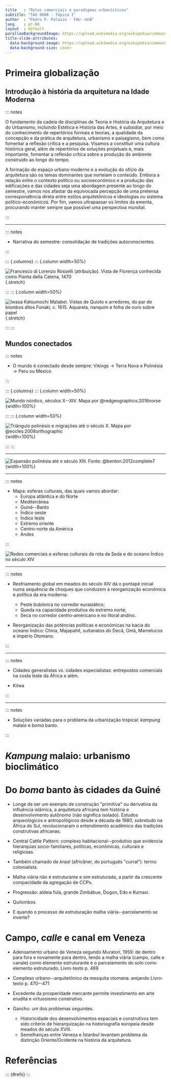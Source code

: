 ```yaml
---
title   : "Rotas comerciais e paradigmas urbanísticos"
subtitle: "TAU 0006 · Tópico I"
author  : "Pedro P. Palazzo · FAU--UnB"
lang    : pt-BR
layout  : default
parallaxBackgroundImage: https://upload.wikimedia.org/wikipedia/commons/7/7a/Nova_Totius_Terrarum_orbis_Geographica_ac_Hydrographica_Tabula_-_no-nb_krt_00678.jpg
title-slide-attributes:
  data-background-image: https://upload.wikimedia.org/wikipedia/commons/2/23/Giovanni_Paolo_Pannini_-_Gallery_of_Views_of_Modern_Rome_-_WGA16980.jpg
  data-background-size: cover
---
```


Primeira globalização
=====================

Introdução à história da arquitetura na Idade Moderna
-----------------------------------------------------

::: notes

O fundamento da cadeia de disciplinas de Teoria e História da
Arquitetura e do Urbanismo, incluindo Estética e História das Artes, é
subsidiar, por meio do conhecimento de repertórios formais e teorias, a
qualidade da concepção e da prática de arquitetura, urbanismo e
paisagismo, bem como fomentar a reflexão crítica e a pesquisa. Visamos a
constituir uma cultura histórica geral, além de repertórios de soluções
projetuais e, mais importante, fomentar a reflexão crítica sobre a
produção do ambiente construído ao longo do tempo.

A formação do espaço urbano moderno e a evolução do ofício da
arquitetura são os temas dominantes que norteiam o conteúdo. Embora a
relação entre o contexto político ou socioeconômico e a produção das
edificações e das cidades seja uma abordagem presente ao longo do
semestre, vamos nos afastar da equivocada percepção de uma pretensa
correspondência direta entre estilos arquitetônicos e ideologias ou
sistema político-econômicos. Por fim, vamos ultrapassar os limites da
ementa, procurando manter sempre que possível uma perspectiva mundial.

:::

* * * *

::: notes

- Narrativa do semestre: consolidação de tradições autoconscientes.

:::

::: {.columns}
::: {.column width=50%}

![Francesco di Lorenzo Rosselli (atribuição). Vista de Florença conhecida como Pianta della Catena, 1470](https://upload.wikimedia.org/wikipedia/commons/7/7b/Francesco_Rosselli_%28attribution%29._Pianta_della_Catena%2C_1470.jpg){.stretch}

:::
::: {.column width=50%}

![Iwasa Katsumochi Matabei. Vistas de Quioto e arredores, do par de biombos ditos Funaki, c. 1615. Aquarela, nanquim e folha de ouro sobre papel](https://upload.wikimedia.org/wikipedia/commons/7/74/Scenes_in_and_around_Kyoto_Funaki_2.jpg){.stretch}

:::
:::

Mundos conectados
-----------------

::: notes

- O mundo é conectado desde sempre: Vikings → Terra Nova e Polinésia →
  Peru ou México

:::

::: {.columns}
::: {.column width=50%}

![Mundo nórdico, séculos X--XIV. Mapa por @redgeographics:2016norse](https://upload.wikimedia.org/wikipedia/commons/4/44/NorseExplorations-v2.png){width=100%}

:::
::: {.column width=50%}

![Triângulo polinésio e migrações até o século X. Mapa por @eccles:2008orthographic](https://upload.wikimedia.org/wikipedia/commons/thumb/4/4b/Polynesian_Migration.svg/1024px-Polynesian_Migration.svg.png){width=100%}

:::
:::

* * * *

![Expansão polinésia até o século XIII. Fonte: @benton:2012complete7](https://upload.wikimedia.org/wikipedia/commons/thumb/e/e4/Chronological_dispersal_of_Austronesian_people_across_the_Pacific_%28per_Benton_et_al%2C_2012%2C_adapted_from_Bellwood%2C_2011%29.png/1280px-Chronological_dispersal_of_Austronesian_people_across_the_Pacific_%28per_Benton_et_al%2C_2012%2C_adapted_from_Bellwood%2C_2011%29.png){width=100%}

* * * *

::: notes

- Mapa: esferas culturais, das quais vamos abordar:
  - Europa atlântica e do Norte
  - Mediterrânea
  - Guiné--Banto
  - Índico oeste
  - Índico leste
  - Extremo oriente
  - Centro-norte da América
  - Andes

:::

![Redes comerciais e esferas culturais da rota da Seda e do oceano Índico no século XIV]()

* * * *

::: notes

- Resfriamento global em meados do século XIV dá o pontapé inicial numa
  sequência de choques que conduzem à reorganização econômica e política
  da era moderna:
  - Peste bubônica no corredor eurasiático;
  - Queda na capacidade produtiva do extremo norte;
  - Seca no corredor centro-americano e no litoral andino.

- Reorganização das potências políticas e econômicas na bacia do oceano
  Índico: China, Majapahit, sultanatos do Decã, Omã, Mamelucos e império
  Otomano.

:::

* * * *

::: notes

- Cidades generalistas vs. cidades especialistas: entrepostos comerciais
  na costa leste da África e além.

- Kilwa

:::

* * * *

::: notes

- Soluções variadas para o problema da urbanização tropical: *kampung*
  malaio e *boma* banto.

:::

*Kampung* malaio: urbanismo bioclimático
========================================

Do *boma* banto às cidades da Guiné
=================================

- Longe de ser um exemplo de construção "primitiva" ou derivativa da
  influência islâmica, a arquitetura africana tem história e
  desenvolvimento autônomo (não significa isolado). Estudos
  arqueológicos e antropológicos desde a década de 1980, sobretudo na
  África do Sul, revolucionaram o entendimento acadêmico das tradições
  construtivas africanas.

- Central Cattle Pattern: complexo habitacional--produtivo que evidencia
  hierarquias socio-familiares, políticas, econômicas, culturais e religiosas.

- Também chamado de *kraal* (africâner, do português "curral"): termo
  colonialista.

- Malha viária não é estruturante e sim estruturada, a partir da
  crescente compacidade da agregação de CCPs.

- Progressão: aldeia fula, grande Zimbábue, Dogon, Edo e Kumasi.
- Quilombos

- E quando o processo de estruturação malha viária--parcelamento se
  inverte?

Campo, *calle* e canal em Veneza
==============================

- Adensamento urbano de Veneza segundo Muratori, 1959: de dentro para
  fora e novamente para dentro, tendo a malha viária (campo, calle e
  canale) como elemento estruturante e o parcelamento do solo como
  elemento estruturado.
  Livro-texto p. 469

- Complexo urbano--arquitetônico da mesquita otomana: arejando
  Livro-texto p. 470--471

- Excedente da prosperidade mercante permite investimento em arte
  erudita e virtuosismo construtivo.

- Gancho: um dos problemas seguintes.
  - Historicidade dos desenvolvimentos espaciais e construtivos tem sido
    critério de hierarquização na historiografia europeia desde meados
    do século XVIII.
  - Semelhanças entre Veneza e İstanbul levantam problema da distinção
    Oriente/Ocidente na história da arquitetura.

Referências
===========

::: {#refs}
:::
